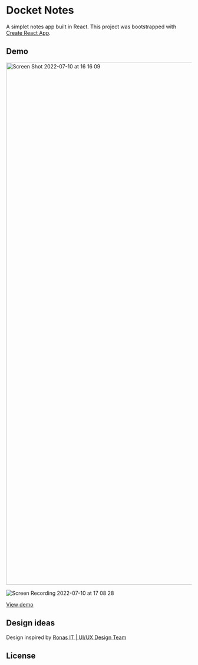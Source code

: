 # Docket Notes

A simplet notes app built in React. This project was bootstrapped with [Create React App](https://github.com/facebook/create-react-app).

## Demo

<img width="1416" alt="Screen Shot 2022-07-10 at 16 16 09" src="https://user-images.githubusercontent.com/36062588/178138824-46024de4-fb6c-4ff2-9895-c9708ec52cf2.png">

![Screen Recording 2022-07-10 at 17 08 28](https://user-images.githubusercontent.com/36062588/178140535-ffa849a0-c408-4273-929b-222b9363adbb.gif)

[View demo](https://docket-note-demo-123.netlify.app/)

## Design ideas

Design inspired by [Ronas IT | UI/UX Design Team](https://www.pinterest.com/pin/469922542374229887/)

## License
